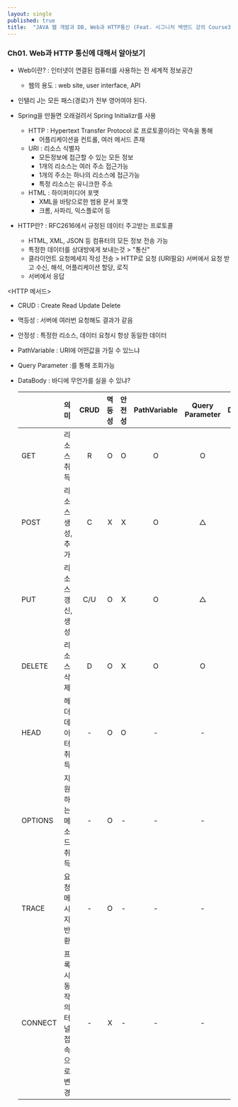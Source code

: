 ```yaml
---
layout: single
published: true
title:  "JAVA 웹 개발과 DB, Web과 HTTP통신 (Feat. 시그니처 백엔드 강의 Course3. Ch01~)"
---
```



### Ch01. Web과 HTTP 통신에 대해서 알아보기


* Web이란?
  : 인터넷이 연결된 컴퓨터를 사용하는 전 세계적 정보공간

  - 웹의 용도 : web site, user interface, API

- 인텔리 J는 모든 패스(경로)가 전부 영어여야 된다.
- Spring을 만들면 오래걸려서 Spring Initializr를 사용

  - HTTP : Hypertext Transfer Protocol 로 프로토콜이라는 약속을 통해
      - 어플리케이션을 컨트롤, 여러 메서드 존재
  - URI : 리소스 식별자
      - 모든정보에 접근할 수 있는 모든 정보
      - 1개의 리소스는 여러 주소 접근가능
      - 1개의 주소는 하나의 리소스에 접근가능
      - 특정 리소스는 유니크한 주소
  - HTML : 하이퍼미디어 포맷
      - XML을 바탕으로한 범용 문서 포맷
      - 크롬, 사파리, 익스플로어 등

 * HTTP란?
   : RFC2616에서 규정된 데이터 주고받는 프로토콜

   - HTML, XML, JSON 등 컴퓨터의 모든 정보 전송 가능
   - 특정한 데이터를 상대방에게 보내는것 > "통신"
   - 클라이언트 요청메세지 작성 전송 > HTTP로 요청 (URI필요) 서버에서 요청 받고 수신, 해석, 어플리케이션 할당, 로직
   - 서버에서 응답
  
  <HTTP 메서드>

  - CRUD : Create Read Update Delete
  - 멱등성 : 서버에 여러번 요청해도 결과가 같음
  - 안정성 : 특정한 리소스, 데이터 요청시 항상 동일한 데이터
  - PathVariable : URI에 어떤값을 가질 수 있느냐
  - Query Parameter :를 통해 조회가능
  - DataBody : 바디에 무언가를 실을 수 있냐? 

    ||의미|CRUD|멱등성|안전성|PathVariable|Query Parameter|DataBody|
    |:--|:--|:--:|:--:|:--:|:--:|:--:|:--:|
    |GET|리소스 취득|R|O|O|O|O|X|
    |POST|리소스 생성, 추가|C|X|X|O|△|O|
    |PUT|리소스 갱신, 생성|C/U|O|X|O|△|O|
    |DELETE|리소스 삭제|D|O|X|O|O|X|
    |HEAD|헤더 데이터 취득|-|O|O|-|-|-|
    |OPTIONS|지원하는 메소드 취득|-|O|-|-|-|-|
    |TRACE|요청메시지 반환|-|O|-|-|-|-|
    |CONNECT|프록시 동작의 터널 접속으로 변경|-|X|-|-|-|-|
    
  





